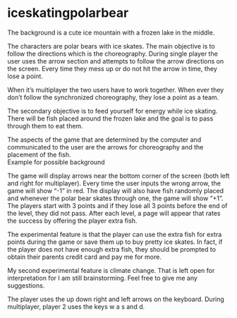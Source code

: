 # iceskatingpolarbear
The background is a cute ice mountain with a frozen lake in the middle. 

The characters are polar bears with ice skates. The main objective is to follow the directions which is the choreography. During single player the user uses the arrow section and attempts to follow the arrow directions on the screen. Every time they mess up or do not hit the arrow in time, they lose a point.

When it’s multiplayer the two users have to work together. When ever they don’t follow the synchronized choreography, they lose a point as a team. 

The secondary objective is to feed yourself for energy while ice skating. There will be fish placed around the frozen lake and the goal is to pass through them to eat them. 

The aspects of the game that are determined by the computer and communicated to the user are the arrows for choreography and the placement of the fish. 	
Example for possible background

The game will display arrows near the bottom corner of the screen (both left and right for multiplayer). Every time the user inputs the wrong arrow, the game will show “-1” in red. The display will also have fish randomly placed and whenever the polar bear skates through one, the game will show “+1”. The players start with 3 points and if they lose all 3 points before the end of the level, they did not pass. After each level, a page will appear that rates the success by offering the player extra fish. 

The experimental feature is that the player can use the extra fish for extra points during the game or save them up to buy pretty ice skates. In fact, if the player does not have enough extra fish, they should be prompted to obtain their parents credit card and pay me for more. 

My second experimental feature is climate change. That is left open for interpretation for I am still brainstorming. Feel free to give me any suggestions.

The player uses the up down right and left arrows on the keyboard. During multiplayer, player 2 uses the keys w a s and d. 
